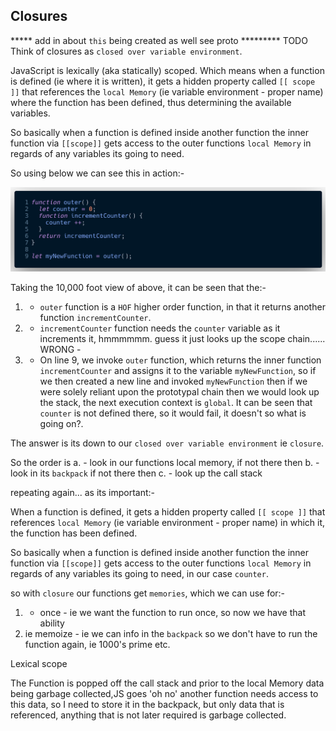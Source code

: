 ## Closures

***** add in about `this` being created as well see proto ********* TODO
Think of closures as `closed over variable environment`.

JavaScript is lexically (aka statically) scoped. Which means when a function is defined (ie where it is written), it gets a hidden property called `[[ scope ]]` that references the `local Memory` (ie variable environment - proper name) where the function has been defined, thus determining the available variables.

So basically when a function is defined inside another function the inner function via `[[scope]]` gets access to the outer functions `local Memory` in regards of any variables its going to need.


So using below we can see this in action:-

![cl1-png](png/cl1.png)


Taking the 10,000 foot view of above, it can be seen that the:-
1. - `outer` function is a `HOF` higher order function, in that it returns another function `incrementCounter`.
2. - `incrementCounter` function needs the `counter` variable as it increments it, hmmmmmm. guess it just looks up the scope chain...... WRONG - 
3. - On line 9, we invoke `outer` function, which returns the inner function `incrementCounter` and assigns it to the variable `myNewFunction`, so if we then created a new line and invoked `myNewFunction` then if we were solely reliant upon the prototypal chain then we would look up the stack, the next execution context is `global`. It can be seen that `counter` is not defined there, so it would fail, it doesn't so what is going on?.

The answer is its down to our `closed over variable environment` ie `closure`.

So the order is 
a. - look in our functions local memory, if not there then
b. - look in its `backpack` if not there then
c. - look up the call stack 


repeating again... as its important:-  

When a function is defined, it gets a hidden property called `[[ scope ]]` that references  `local Memory` (ie variable environment - proper name) in which it, the function has been defined.

So basically when a function is defined inside another function the inner function via `[[scope]]` gets access to the outer functions `local Memory` in regards of any variables its going to need, in our case `counter`.


so with `closure` our functions get `memories`, which we can use for:-
1. - once - ie we want the function to run once, so now we have that ability
2. ie memoize - ie we can info in the `backpack` so we don't have to run the function again, ie 1000's prime etc.





Lexical scope

The Function is popped off the call stack and prior to the local Memory data being garbage collected,JS goes 'oh no' another function needs access to this data, so I need to store it in the backpack, but only data that is referenced, anything that is not later required is garbage collected.


